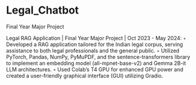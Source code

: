 # Legal_Chatbot
Final Year Major Project 

Legal RAG Application | Final Year Major Project | Oct 2023 - May 2024:
◦ Developed a RAG application tailored for the Indian legal corpus, serving assistance to both legal
professionals and the general public.
◦ Utilized PyTorch, Pandas, NumPy, PyMuPDF, and the sentence-transformers library to implement an
embedding model (all-mpnet-base-v2) and Gemma 2B-it LLM architectures.
◦ Used Colab’s T4 GPU for enhanced GPU power and created a user-friendly graphical interface (GUI)
utilizing Gradio.
